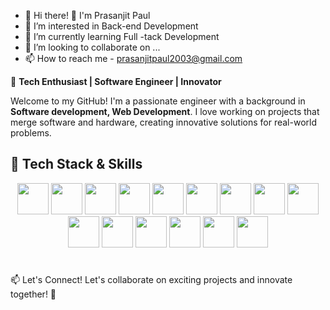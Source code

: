 - 👋 Hi there! 👋 I'm Prasanjit Paul
- 👀 I’m interested in Back-end Development
- 🌱 I’m currently learning Full -tack Development
- 💞️ I’m looking to collaborate on ...
- 📫 How to reach me - prasanjitpaul2003@gmail.com
<!--- ⚡ Fun fact:  --->

<!---
prasanjit-paul/prasanjit-paul is a ✨ special ✨ repository because its `README.md` (this file) appears on your GitHub profile.
You can click the Preview link to take a look at your changes.
--->

🚀 **Tech Enthusiast | Software Engineer | Innovator**

Welcome to my GitHub! I'm a passionate engineer with a background in  **Software development, Web Development**. I love working on projects that merge software and hardware, creating innovative solutions for real-world problems.

## 🔧 Tech Stack & Skills
<p align="center">
    <img src="https://cdn.jsdelivr.net/gh/devicons/devicon/icons/java/java-original.svg" width="50"/>
    <img src="https://cdn.jsdelivr.net/gh/devicons/devicon/icons/javascript/javascript-original.svg" width="50"/>
    <img src="https://cdn.jsdelivr.net/gh/devicons/devicon/icons/html5/html5-original.svg" width="50"/>
    <img src="https://cdn.jsdelivr.net/gh/devicons/devicon/icons/css3/css3-original.svg" width="50"/>
    <img src="https://cdn.jsdelivr.net/gh/devicons/devicon/icons/react/react-original.svg" width="50"/>
    <img src="https://cdn.jsdelivr.net/gh/devicons/devicon/icons/mongodb/mongodb-original.svg" width="50"/>
    <img src="https://cdn.jsdelivr.net/gh/devicons/devicon/icons/bootstrap/bootstrap-original.svg" width="50"/>
    <img src="https://cdn.jsdelivr.net/gh/devicons/devicon/icons/spring/spring-original.svg" width="50"/>
    <img src="https://cdn.jsdelivr.net/gh/devicons/devicon/icons/mysql/mysql-original.svg" width="50"/>
    <img src="https://cdn.jsdelivr.net/gh/devicons/devicon/icons/nodejs/nodejs-original.svg" width="50"/>
    <img src="https://cdn.jsdelivr.net/gh/devicons/devicon/icons/express/express-original.svg" width="50"/>
    <img src="https://cdn.jsdelivr.net/gh/devicons/devicon/icons/androidstudio/androidstudio-original.svg" width="50"/>
    <img src="https://cdn.jsdelivr.net/gh/devicons/devicon/icons/vscode/vscode-original.svg" width="50"/>
    <img src="https://cdn.jsdelivr.net/gh/devicons/devicon/icons/github/github-original.svg" width="50"/>
    <img src="https://cdn.jsdelivr.net/gh/devicons/devicon/icons/git/git-original.svg" width="50"/>
</p>

#
📫 Let's Connect!
Let's collaborate on exciting projects and innovate together! 🚀
